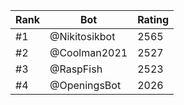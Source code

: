 Rank|Bot|Rating
---|---|---
#1|@Nikitosikbot|2565
#2|@Coolman2021|2527
#3|@RaspFish|2523
#4|@OpeningsBot|2026
